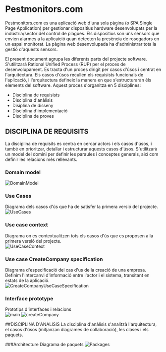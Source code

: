 # Pestmonitors.com

Pestmonitors.com es una aplicació web d'una sola pàgina (o SPA Single Page Application) per gestionar dispositius hardware desenvolupats per la indústria/sector del control de plagues. Els dispositius son uns sensors que envien alarmes a la aplicaició quan detecten la presència de rosegadors en un espai monitorat. La pàgina web desenvolupada ha d'administrar tota la gestió d'aquests sensors.</br>

El present document agrupa les diferents parts del projecte software. S'utilitzarà Rational Unified Process (RUP) per el proces de desenvolupament. Es tracta d'un proces dirigit per casos d'úsos i centrat en l'arquitectura. Els casos d'ùsos recullen els requisists funcionals de l'aplicació, i l'arquitectura defineix la manera en que s'estructuraràn èls elements del software. Aquest proces s'organitza en 5 disciplines:
 * Disciplina de requisists
 * Disciplina d'anàlisis
 * Disiplina de disseny
 * Disciplina d'implementació
 * Disciplina de proves

## DISCIPLINA DE REQUISITS
La disciplina de requisits es centra en cercar actors i els casos d'úsos, i també en prioritzar, detallar i estructurar aquests casos d'úsos. S'utilitzarà un model del domini per definir les paraules i conceptes generals, així com definir les relacions més rellevants.</br>

### Domain model
![DomainModel](./docs/src/domainModel/domainModel.svg)

### Use Cases
Diagrama dels casos d'ús que ha de satisfer la primera versió del projecte.</br>
![UseCases](docs/src/useCaseView/useCases/useCases.svg)

### Use case context
Diagrama on es contextualitzen tots els casos d'ús que es proposen a la primera versió del projecte.</br>
![UseCaseContext](docs/src/useCaseView/context/useCaseContext.svg)

### Use case CreateCompany specification
Diagrama d'especificació del cas d'us de la creació de una empresa. Definim l'intercanvi d'informació entre l'actor i el sistema, transitant en estats de la aplicació.</br>
![CreateCompanyUseCaseSpecification](docs/src/useCaseView/specification/createCompany.svg)

### Interface prototype
Prototips d'interfaces i relacions</br>
![main](docs/src/useCaseView/propotype/main.svg)
![createCompany](docs/src/useCaseView/propotype/createCompany.svg)


##DISCIPLINA D'ANALISIS
La disciplina d'anàlisis s'analitzà l'arquitectura, el casos d'úsos (mitjanzan diagrames de collaboració), les clases i els paquets.</br>

###Architecture
Diagrama de paquets
![Packages](./docs/src/logicView/analysis/architecture/packages.svg)
